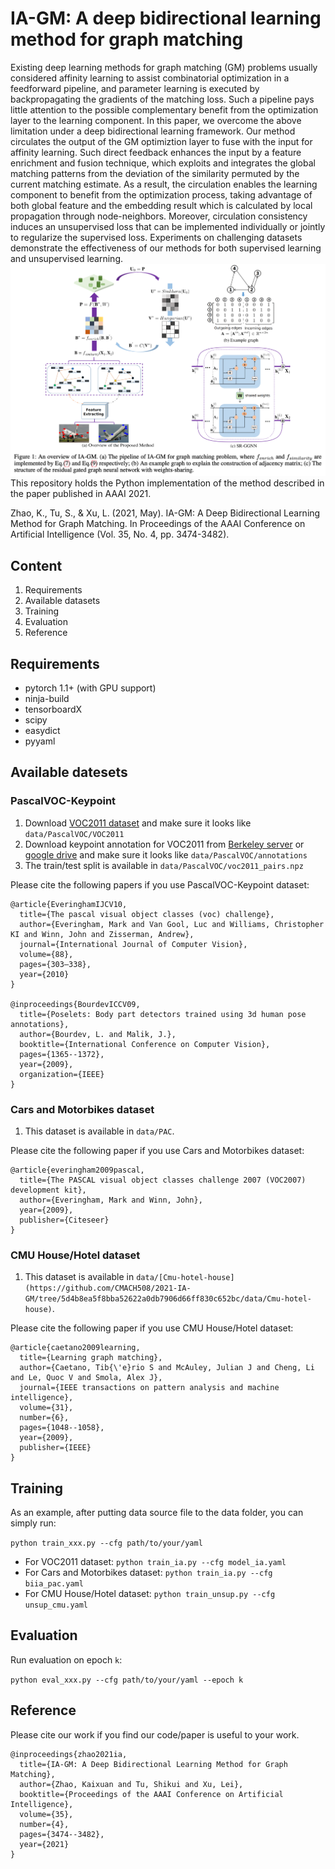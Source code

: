 # IA-GM: **A deep bidirectional learning method for graph matching**				 				
Existing deep learning methods for graph matching (GM) problems usually considered affinity learning to assist combinatorial optimization in a feedforward pipeline, and parameter learning is executed by backpropagating the gradients of the matching loss. Such a pipeline pays little attention to the possible complementary benefit from the optimization layer to the learning component. In this paper, we overcome the above limitation under a deep bidirectional learning framework. Our method circulates the output of the GM optimiztion layer to fuse with the input for affinity learning. Such direct feedback enhances the input by a feature enrichment and fusion technique, which exploits and integrates the global matching patterns from the deviation of the similarity permuted by the current matching estimate. As a result, the circulation enables the learning component to benefit from the optimization process, taking advantage of both global feature and the embedding result which is calculated by local propagation through node-neighbors. Moreover, circulation consistency induces an unsupervised loss that can be implemented individually or jointly to regularize the supervised loss. Experiments on challenging datasets demonstrate the effectiveness of our methods for both supervised learning and unsupervised learning. 
 ![image.png](overview.png)
This repository holds the Python implementation of the method described in the paper published in AAAI 2021.


Zhao, K., Tu, S., & Xu, L. (2021, May). IA-GM: A Deep Bidirectional Learning Method for Graph Matching. In Proceedings of the AAAI Conference on Artificial Intelligence (Vol. 35, No. 4, pp. 3474-3482).
​

## Content


1. Requirements
1. Available datasets
1. Training
1. Evaluation
1. Reference



## Requirements


- pytorch 1.1+ (with GPU support)
- ninja-build
- tensorboardX
- scipy
- easydict
- pyyaml



## Available datesets
### PascalVOC-Keypoint

1. Download [VOC2011 dataset](http://host.robots.ox.ac.uk/pascal/VOC/voc2011/index.html) and make sure it looks like `data/PascalVOC/VOC2011` 
1. Download keypoint annotation for VOC2011 from [Berkeley server](https://www2.eecs.berkeley.edu/Research/Projects/CS/vision/shape/poselets/voc2011_keypoints_Feb2012.tgz) or [google drive](https://drive.google.com/open?id=1D5o8rmnY1-DaDrgAXSygnflX5c-JyUWR) and make sure it looks like `data/PascalVOC/annotations`
1. The train/test split is available in `data/PascalVOC/voc2011_pairs.npz`



Please cite the following papers if you use PascalVOC-Keypoint dataset:
```
@article{EveringhamIJCV10,
  title={The pascal visual object classes (voc) challenge},
  author={Everingham, Mark and Van Gool, Luc and Williams, Christopher KI and Winn, John and Zisserman, Andrew},
  journal={International Journal of Computer Vision},
  volume={88},
  pages={303–338},
  year={2010}
}

@inproceedings{BourdevICCV09,
  title={Poselets: Body part detectors trained using 3d human pose annotations},
  author={Bourdev, L. and Malik, J.},
  booktitle={International Conference on Computer Vision},
  pages={1365--1372},
  year={2009},
  organization={IEEE}
}
```
### Cars and Motorbikes dataset



1. This dataset is available in `data/PAC`.



Please cite the following paper if you use Cars and Motorbikes dataset:
```
@article{everingham2009pascal,
  title={The PASCAL visual object classes challenge 2007 (VOC2007) development kit},
  author={Everingham, Mark and Winn, John},
  year={2009},
  publisher={Citeseer}
}
```
### CMU House/Hotel dataset



1. This dataset is available in `data/[Cmu-hotel-house](https://github.com/CMACH508/2021-IA-GM/tree/5d4b8ea5f8bba52622a0db7906d66ff830c652bc/data/Cmu-hotel-house)`.



Please cite the following paper if you use CMU House/Hotel dataset:
```
@article{caetano2009learning,
  title={Learning graph matching},
  author={Caetano, Tib{\'e}rio S and McAuley, Julian J and Cheng, Li and Le, Quoc V and Smola, Alex J},
  journal={IEEE transactions on pattern analysis and machine intelligence},
  volume={31},
  number={6},
  pages={1048--1058},
  year={2009},
  publisher={IEEE}
}
```


## Training


As an example, after putting data source file to the data folder, you can simply run:


`python train_xxx.py --cfg path/to/your/yaml`


-  For VOC2011 dataset: `python train_ia.py --cfg model_ia.yaml` 
-  For Cars and Motorbikes dataset: `python train_ia.py --cfg biia_pac.yaml` 
-  For CMU House/Hotel dataset: `python train_unsup.py --cfg unsup_cmu.yaml` 



## Evaluation


Run evaluation on epoch `k`:


`python eval_xxx.py --cfg path/to/your/yaml --epoch k`
​

## Reference


Please cite our work if you find our code/paper is useful to your work.


```
@inproceedings{zhao2021ia,
  title={IA-GM: A Deep Bidirectional Learning Method for Graph Matching},
  author={Zhao, Kaixuan and Tu, Shikui and Xu, Lei},
  booktitle={Proceedings of the AAAI Conference on Artificial Intelligence},
  volume={35},
  number={4},
  pages={3474--3482},
  year={2021}
}
```

